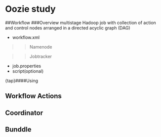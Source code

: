 # Oozie study
##Workflow
###Overview
multistage Hadoop job with collection of action and control nodes arranged in a directed acyclic graph (DAG)
- workflow.xml
>> Namenode

>> Jobtracker

- job.properties
- script(optional)

{tap}####Using


  

  
## Workflow Actions
## Coordinator
## Bunddle
